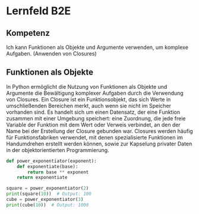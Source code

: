 # Lernfeld B2E

## Kompetenz
Ich kann Funktionen als Objekte und Argumente verwenden, um komplexe Aufgaben. (Anwenden von Closures)

## Funktionen als Objekte
In Python ermöglicht die Nutzung von Funktionen als Objekte und Argumente die Bewältigung komplexer Aufgaben durch die Verwendung von Closures. Ein Closure ist ein Funktionsobjekt, das sich Werte in umschließenden Bereichen merkt, auch wenn sie nicht im Speicher vorhanden sind. Es handelt sich um einen Datensatz, der eine Funktion zusammen mit einer Umgebung speichert: eine Zuordnung, die jede freie Variable der Funktion mit dem Wert oder Verweis verbindet, an den der Name bei der Erstellung der Closure gebunden war. Closures werden häufig für Funktionsfabriken verwendet, mit denen spezialisierte Funktionen im Handumdrehen erstellt werden können, sowie zur Kapselung privater Daten in der objektorientierten Programmierung.

```python
def power_exponentiator(exponent):
    def exponentiate(base):
        return base ** exponent
    return exponentiate

square = power_exponentiator(2)
print(square(10))  # Output: 100
cube = power_exponentiator(3)
print(cube(10))  # Output: 1000
```

